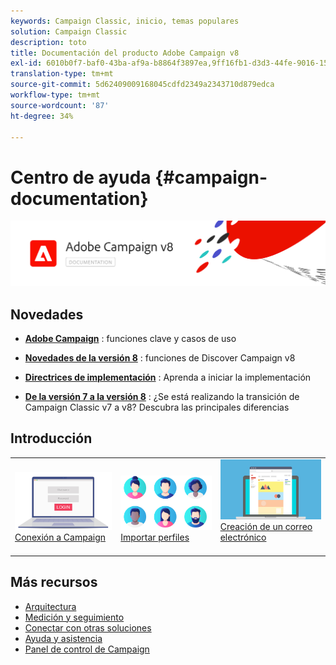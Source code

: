 ```yaml
---
keywords: Campaign Classic, inicio, temas populares
solution: Campaign Classic
description: toto
title: Documentación del producto Adobe Campaign v8
exl-id: 6010b0f7-baf0-43ba-af9a-b8864f3897ea,9ff16fb1-d3d3-44fe-9016-15abffdbc74e
translation-type: tm+mt
source-git-commit: 5d62409009168045cdfd2349a2343710d879edca
workflow-type: tm+mt
source-wordcount: '87'
ht-degree: 34%

---
```


# Centro de ayuda {#campaign-documentation}

![](assets/banner-documentationv8.png)

## Novedades

* **[Adobe Campaign](start/get-started.md)** : funciones clave y casos de uso

* **[Novedades de la versión 8](start/whats-new.md)** : funciones de Discover Campaign v8

* **[Directrices de implementación](start/implement.md)**  : Aprenda a iniciar la implementación

* **[De la versión 7 a la versión 8](start/capability-matrix.md)** : ¿Se está realizando la transición de Campaign Classic v7 a v8? Descubra las principales diferencias

## Introducción

<table>
<tr>
  <td valign="bottom">
    <a href="start/connect.md">
      <img alt="Connect" src="start/assets/do-not-localize/login.jpeg"/>
    </a>
    <div>
    <a href="start/connect.md">Conexión a Campaign</a>
    </div>
    <br>
  </td>

<td valign="bottom">
      <a href="start/import.md">
       <img alt="Importación" src="start/assets/do-not-localize/profiles.jpeg" />
       </a>
    <div><a href="start/import.md">Importar perfiles</a>
    </div>
    <br>
  </td>
  <td valign="bottom">
    <a href="start/create-message.md">
      <img alt="Correo electrónico" src="start/assets/do-not-localize/email-design.jpeg" />
    </a>
    <div>
    <a href="start/create-message.md">Creación de un correo electrónico</a>
    </div>
    <br>
  </td>
</tr>
</table>

## Más recursos

* [Arquitectura](dev/architecture.md)
* [Medición y seguimiento](start/reporting.md)
* [Conectar con otras soluciones](connect/integration.md)
* [Ayuda y asistencia](start/support.md)
* [Panel de control de Campaign](https://experienceleague.adobe.com/docs/control-panel/using/control-panel-home.html?lang=es)
